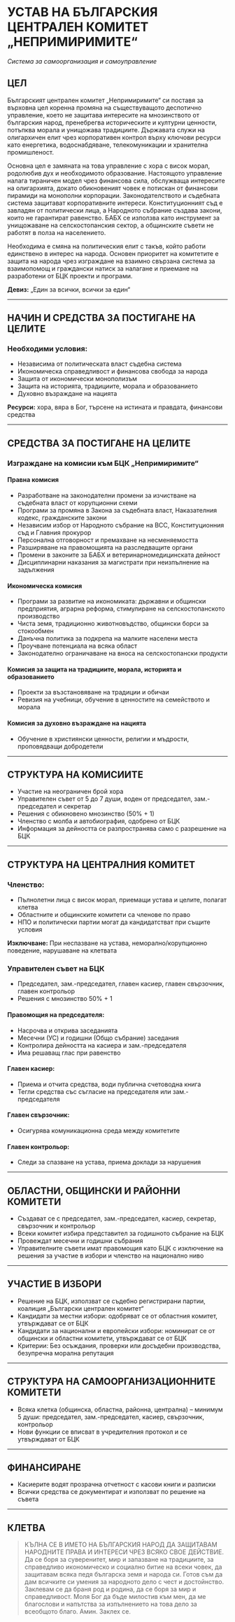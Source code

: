 # УСТАВ НА БЪЛГАРСКИЯ ЦЕНТРАЛЕН КОМИТЕТ „НЕПРИМИРИМИТЕ“
_Система за самоорганизация и самоуправление_

## ЦЕЛ

Българският централен комитет „Непримиримите“ си поставя за върховна цел коренна промяна на съществуващото деспотично управление, което не защитава интересите на мнозинството от българския народ, пренебрегва историческите и културни ценности, потъпква морала и унищожава традициите. Държавата служи на олигархичен елит чрез корпоративен контрол върху ключови ресурси като енергетика, водоснабдяване, телекомуникации и хранителна промишленост.

Основна цел е замяната на това управление с хора с висок морал, родолюбив дух и необходимото образование. Настоящото управление налага тираничен модел чрез финансова сила, обслужваща интересите на олигархията, докато обикновеният човек е потискан от финансови пирамиди на монополни корпорации. Законодателството и съдебната система защитават корпоративните интереси. Конституционният съд е завладян от политически лица, а Народното събрание създава закони, които не гарантират равенство. БАБХ се използва като инструмент за унищожаване на селскостопанския сектор, а общинските съвети не работят в полза на населението.

Необходима е смяна на политическия елит с такъв, който работи единствено в интерес на народа. Основен приоритет на комитетите е защита на народа чрез изграждане на взаимно свързана система за взаимопомощ и граждански натиск за налагане и приемане на разработени от БЦК проекти и програми.

**Девиз:** „Един за всички, всички за един“

---

## НАЧИН И СРЕДСТВА ЗА ПОСТИГАНЕ НА ЦЕЛИТЕ

### Необходими условия:
- Независима от политическата власт съдебна система
- Икономическа справедливост и финансова свобода за народа
- Защита от икономически монополизъм
- Защита на историята, традициите, морала и образованието
- Духовно възраждане на нацията

**Ресурси:** хора, вяра в Бог, търсене на истината и правдата, финансови средства

---

## СРЕДСТВА ЗА ПОСТИГАНЕ НА ЦЕЛИТЕ

### Изграждане на комисии към БЦК „Непримиримите“

#### Правна комисия
- Разработване на законодателни промени за изчистване на съдебната власт от корупционни схеми
- Програми за промяна в Закона за съдебната власт, Наказателния кодекс, гражданските закони
- Независим избор от Народното събрание на ВСС, Конституционния съд и Главния прокурор
- Персонална отговорност и премахване на несменяемостта
- Разширяване на правомощията на разследващите органи
- Промени в законите за БАБХ и ветеринарномедицинската дейност
- Дисциплинарни наказания за магистрати при неизпълнение на задължения

#### Икономическа комисия
- Програми за развитие на икономиката: държавни и общински предприятия, аграрна реформа, стимулиране на селскостопанското производство
- Чиста земя, традиционно животновъдство, общински борси за стокообмен
- Данъчна политика за подкрепа на малките населени места
- Проучване потенциала на всяка област
- Законодателно ограничаване на вноса на селскостопански продукти

#### Комисия за защита на традициите, морала, историята и образованието
- Проекти за възстановяване на традиции и обичаи
- Ревизия на учебници, обучение в ценностите на семейството и морала

#### Комисия за духовно възраждане на нацията
- Обучение в християнски ценности, религии и мъдрости, проповядващи добродетели

---

## СТРУКТУРА НА КОМИСИИТЕ

- Участие на неограничен брой хора
- Управителен съвет от 5 до 7 души, воден от председател, зам.-председател и секретар
- Решения с обикновено мнозинство (50% + 1)
- Членство с молба и автобиография, одобрено от БЦК
- Информация за дейността се разпространява само с разрешение на БЦК

---

## СТРУКТУРА НА ЦЕНТРАЛНИЯ КОМИТЕТ

### Членство:
- Пълнолетни лица с висок морал, приемащи устава и целите, полагат клетва
- Областните и общинските комитети са членове по право
- НПО и политически партии могат да кандидатстват при същите условия

**Изключване:** При неспазване на устава, неморално/корупционно поведение, нарушаване на клетвата

### Управителен съвет на БЦК
- Председател, зам.-председател, главен касиер, главен свързочник, главен контрольор
- Решения с мнозинство 50% + 1

#### Правомощия на председателя:
- Насрочва и открива заседанията
- Месечни (УС) и годишни (Общо събрание) заседания
- Контролира дейността на касиера и зам.-председателя
- Има решаващ глас при равенство

#### Главен касиер:
- Приема и отчита средства, води публична счетоводна книга
- Тегли средства със съгласие на председателя или зам.-председателя

#### Главен свързочник:
- Осигурява комуникационна среда между комитетите

#### Главен контрольор:
- Следи за спазване на устава, приема доклади за нарушения

---

## ОБЛАСТНИ, ОБЩИНСКИ И РАЙОННИ КОМИТЕТИ

- Създават се с председател, зам.-председател, касиер, секретар, свързочник и контрольор
- Всеки комитет избира представител за годишното събрание на БЦК
- Провеждат месечни и годишни събрания
- Управителните съвети имат правомощия като БЦК с изключение на решения за участие в избори и членство на национално ниво

---

## УЧАСТИЕ В ИЗБОРИ

- Решение на БЦК, използват се съдебно регистрирани партии, коалиция „Български централен комитет“
- Кандидати за местни избори: одобряват се от областния комитет, утвърждават се от БЦК
- Кандидати за национални и европейски избори: номинират се от общински и областни комитети, утвърждават се от БЦК
- Критерии: Без осъждания, проверки или досъдебни производства, безупречна морална репутация

---

## СТРУКТУРА НА САМООРГАНИЗАЦИОННИТЕ КОМИТЕТИ

- Всяка клетка (общинска, областна, районна, централна) – минимум 5 души: председател, зам.-председател, касиер, свързочник, контрольор
- Нови функции се вписват в учредителния протокол и се утвърждават от БЦК

---

## ФИНАНСИРАНЕ

- Касиерите водят прозрачна отчетност с касови книги и разписки
- Всички средства се документират и използват по решение на съвета

---

## КЛЕТВА

> КЪЛНА СЕ В ИМЕТО НА БЪЛГАРСКИЯ НАРОД ДА ЗАЩИТАВАМ НАРОДНИТЕ ПРАВА И ИНТЕРЕСИ ЧРЕЗ ВСЯКО СВОЕ ДЕЙСТВИЕ. Да се боря за суверенитет, мир и запазване на традициите, за справедливо икономическо и социално битие на всеки човек, да защитавам всяка педя българска земя и народа си. Готов съм да дам всичките си умения за народното дело с чест и достойнство. Заклевам се да браня род и родина, да се боря за мир и справедливост. Моля Бог да бъде милостив към мен, да ме благослови и напътства за изпълнението на това дело за всеобщото благо. Амин. Заклех се.
